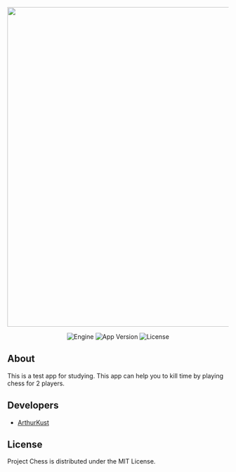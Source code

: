 <p align="center">
      <img src="https://i.ibb.co/6g1nQMh/camp-logo.png" width="726">
</p>

<p align="center">
   <img src="https://img.shields.io/badge/Engine-Android_Studio_2022.1.1_RC_1-blueviolet" alt="Engine">
   <img src="https://img.shields.io/badge/Version-1.0-blue" alt="App Version">
   <img src="https://img.shields.io/badge/License-MIT-%2349FF09" alt="License"
</p>

## About

This is a test app for studying. This app can help you to kill time by playing chess for 2 players.

## Developers

- [ArthurKust](https://github.com/ArthurKust)

## License

Project Chess is distributed under the MIT License.
